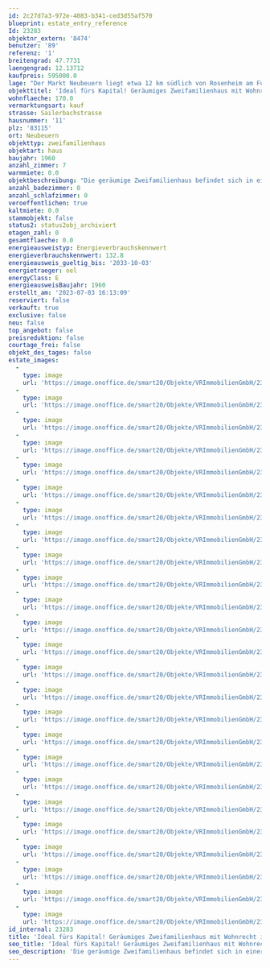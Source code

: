 ```yaml
---
id: 2c27d7a3-972e-4083-b341-ced3d55af570
blueprint: estate_entry_reference
Id: 23283
objektnr_extern: '8474'
benutzer: '89'
referenz: '1'
breitengrad: 47.7731
laengengrad: 12.13712
kaufpreis: 595000.0
lage: "Der Markt Neubeuern liegt etwa 12 km südlich von Rosenheim am Fuße des Samerbergs. 1981 wurde der Ort im bayerischen Inntal zum schönsten Dorf Deutschlands gewählt. Ein malerischer Marktplatz mit Torturm und alpenländischen Fassaden bildet den Dorfkern.\r\n\r\nEgal ob Kultur, sportliche Aktivitäten oder Vereinsleben - Neubeuern bietet in allen Bereichen umfassende Möglichkeiten.\r\nEinkaufsmöglichkeiten des täglichen Bedarfs sowie eine Grund- und Mittelschule sind vor Ort, weiterführende Schulen befinden sich in Brannenburg und Raubling.\r\nAuch die Verkehrsanbindung ist sehr gut. Sie erreichen in ca. 4 km die BAB A8 von München nach Salzburg (Anschlussstelle Rohrdorf) und in 5 km die Inntalautobahn A93 (Anschlussstelle Reischenhart)."
objekttitel: 'Ideal fürs Kapital! Geräumiges Zweifamilienhaus mit Wohnrecht in begehrter Wohnlage von Neubeuern'
wohnflaeche: 170.0
vermarktungsart: kauf
strasse: Sailerbachstrasse
hausnummer: '11'
plz: '83115'
ort: Neubeuern
objekttyp: zweifamilienhaus
objektart: haus
baujahr: 1960
anzahl_zimmer: 7
warmmiete: 0.0
objektbeschreibung: "Die geräumige Zweifamilienhaus befindet sich in einer begehrten und ruhigen Wohngegend von Neubeuern. Mit seinem gepflegten Zustand, der hervorragenden Lage und einem großzügigen und schön angelegten Garten ist dieses Objekt ein sehr attraktives Investment.\r\n\r\nDas Haus steht nicht zum Eigenbezug zur Verfügung - Der Eigentümer möchte dort noch wohnen und kümmert sich um das Anwesen, sowie dessen anfallende Nebenkosten. Dies wird im Rahmen des Kaufvertrags mit einem Wohnrecht notariell gesichert. Deshalb richtet sich dieses Angebot ausschließlich an Kapitalanleger und nicht an Eigennutzer.\r\n\r\nZustand: Dieses Haus, das für sein Baujahr in einem sehr guten Zustand ist, wurde stets liebevoll gepflegt und gewartet. Der aktuelle Eigentümer hat es in bestem Zustand gehalten.\r\n\r\nZwei Wohnungen: Das Haus ist derzeit in zwei großzügige Wohnungen aufgeteilt - eine im Erdgeschoss und eine im Obergeschoss. Dies bietet flexible Wohnmöglichkeiten für zwei Parteien.\r\nSonniger Garten und Terrasse: Das Highlight dieses Objekts ist der großzügige Garten, der viel Platz für Erholung, Gärtnern und gesellige Aktivitäten bietet. Eine Terrasse sowie eine überdachte Freisitz laden dazu ein, die Sonne zu genießen und im Freien zu grillen bzw. einfach nur im Garten zu verweilen.\r\n\r\nRuhige Wohnlage: In einer ruhigen Wohngegend gelegen, können Sie hier die Stille genießen und dennoch von der Nähe zu allen Annehmlichkeiten profitieren. Einkaufsmöglichkeiten, Schulen und Freizeiteinrichtungen sind vor Ort und auf kurzem Wege zu erreichen.\r\nDies ist eine seltene Gelegenheit, ein solch gut erhaltenes und geräumiges Zweifamilienhaus mit einem sonnigen Gartenparadies in einer begehrten Wohnlage als Kapitalanlage zu erwerben.\r\nKontaktieren Sie uns noch heute, um eine Besichtigung zu vereinbaren!"
anzahl_badezimmer: 0
anzahl_schlafzimmer: 0
veroeffentlichen: true
kaltmiete: 0.0
stammobjekt: false
status2: status2obj_archiviert
etagen_zahl: 0
gesamtflaeche: 0.0
energieausweistyp: Energieverbrauchskennwert
energieverbrauchskennwert: 132.8
energieausweis_gueltig_bis: '2033-10-03'
energietraeger: oel
energyClass: E
energieausweisBaujahr: 1960
erstellt_am: '2023-07-03 16:13:09'
reserviert: false
verkauft: true
exclusive: false
neu: false
top_angebot: false
preisreduktion: false
courtage_frei: false
objekt_des_tages: false
estate_images:
  -
    type: image
    url: 'https://image.onoffice.de/smart20/Objekte/VRImmobilienGmbH/23283/f5f21d60-ac16-45cd-a976-536b3cde35f7.jpg'
  -
    type: image
    url: 'https://image.onoffice.de/smart20/Objekte/VRImmobilienGmbH/23283/5c14578a-c2da-4cd1-9ba7-c46f20fed472.jpg'
  -
    type: image
    url: 'https://image.onoffice.de/smart20/Objekte/VRImmobilienGmbH/23283/4ea98e0c-2966-4666-8dfa-69fd2817f8fc.jpg'
  -
    type: image
    url: 'https://image.onoffice.de/smart20/Objekte/VRImmobilienGmbH/23283/5daa21ad-e7ec-4ee6-bfc5-8a15cabcf2d1.jpg'
  -
    type: image
    url: 'https://image.onoffice.de/smart20/Objekte/VRImmobilienGmbH/23283/6a61daf9-aed6-4ca5-8f97-4606c8c679f2.jpg'
  -
    type: image
    url: 'https://image.onoffice.de/smart20/Objekte/VRImmobilienGmbH/23283/b2668458-3af2-4e58-86d9-99fc5b4078a2.jpg'
  -
    type: image
    url: 'https://image.onoffice.de/smart20/Objekte/VRImmobilienGmbH/23283/b5793a86-bae0-4a0d-85fd-bd3286b29eeb.jpg'
  -
    type: image
    url: 'https://image.onoffice.de/smart20/Objekte/VRImmobilienGmbH/23283/14721ea5-e8bd-4de1-bc17-15538c275e77.jpg'
  -
    type: image
    url: 'https://image.onoffice.de/smart20/Objekte/VRImmobilienGmbH/23283/c463e7cd-575f-4fa9-b1a5-e2734264a6f0.jpg'
  -
    type: image
    url: 'https://image.onoffice.de/smart20/Objekte/VRImmobilienGmbH/23283/7a604d5a-8364-4088-b4eb-22cc002e5e6e.jpg'
  -
    type: image
    url: 'https://image.onoffice.de/smart20/Objekte/VRImmobilienGmbH/23283/030cd9d1-abc0-41b2-b523-7dcd403f4e5f.jpg'
  -
    type: image
    url: 'https://image.onoffice.de/smart20/Objekte/VRImmobilienGmbH/23283/ed127ef6-a757-4b12-90df-c03f673882c6.jpg'
  -
    type: image
    url: 'https://image.onoffice.de/smart20/Objekte/VRImmobilienGmbH/23283/d2f4054d-31a5-4056-84b0-1cb1951aaf2b.jpg'
  -
    type: image
    url: 'https://image.onoffice.de/smart20/Objekte/VRImmobilienGmbH/23283/bb799ff2-16b4-4de9-80c4-555824351a04.jpg'
  -
    type: image
    url: 'https://image.onoffice.de/smart20/Objekte/VRImmobilienGmbH/23283/11dd90e7-2e25-4882-aeb9-4805eaec2a3a.jpg'
  -
    type: image
    url: 'https://image.onoffice.de/smart20/Objekte/VRImmobilienGmbH/23283/f8f18cc7-b196-45df-bcc3-9a7ea08a3542.jpg'
  -
    type: image
    url: 'https://image.onoffice.de/smart20/Objekte/VRImmobilienGmbH/23283/afb6ccc8-a75b-484f-8231-387b6a3613fc.jpg'
  -
    type: image
    url: 'https://image.onoffice.de/smart20/Objekte/VRImmobilienGmbH/23283/45221d80-95a5-4e9f-8fc5-4d3e0c6a8d05.jpg'
  -
    type: image
    url: 'https://image.onoffice.de/smart20/Objekte/VRImmobilienGmbH/23283/a155203d-1f45-4c20-a0a2-7b64f20e2b55.jpg'
  -
    type: image
    url: 'https://image.onoffice.de/smart20/Objekte/VRImmobilienGmbH/23283/94a0e454-12ea-4df4-926e-2b149a3e2057.jpg'
  -
    type: image
    url: 'https://image.onoffice.de/smart20/Objekte/VRImmobilienGmbH/23283/9e9a86e0-710f-482e-8bc0-f0c78ee702d5.jpg'
  -
    type: image
    url: 'https://image.onoffice.de/smart20/Objekte/VRImmobilienGmbH/23283/32e81602-a191-49a9-a588-788b91ca4bc5.jpg'
  -
    type: image
    url: 'https://image.onoffice.de/smart20/Objekte/VRImmobilienGmbH/23283/d0745333-e255-4e66-8e03-72a5cf913a16.jpg'
  -
    type: image
    url: 'https://image.onoffice.de/smart20/Objekte/VRImmobilienGmbH/23283/2a3638f3-990c-4608-9f88-1167fb8a4ef4.jpg'
  -
    type: image
    url: 'https://image.onoffice.de/smart20/Objekte/VRImmobilienGmbH/23283/b71e070b-d1db-4c68-ac39-510cc705f33f.jpg'
id_internal: 23283
title: 'Ideal fürs Kapital! Geräumiges Zweifamilienhaus mit Wohnrecht in begehrter Wohnlage von Neubeuern'
seo_title: 'Ideal fürs Kapital! Geräumiges Zweifamilienhaus mit Wohnrecht in begehrter Wohnlage von Neubeuern'
seo_description: 'Die geräumige Zweifamilienhaus befindet sich in einer begehrten und ruhigen Wohngegend von Neubeuern. Mit seinem gepflegten Zustand, der hervorragenden Lage un'
---
```


